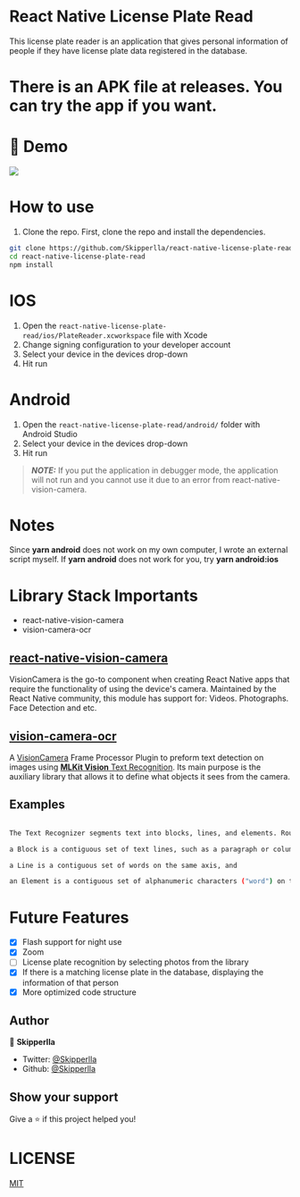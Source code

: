 # React Native License Plate Read

This license plate reader is an application that gives personal information of people if they have license plate data registered in the database.

# There is an APK file at releases. You can try the app if you want.

# 🚀 Demo

![](https://media.giphy.com/media/jrBI0EKuq1odB3kemi/giphy.gif)

# How to use

1. Clone the repo.
   First, clone the repo and install the dependencies.

```bash
git clone https://github.com/Skipperlla/react-native-license-plate-read.git
cd react-native-license-plate-read
npm install
```

# IOS

1. Open the `react-native-license-plate-read/ios/PlateReader.xcworkspace` file with Xcode
2. Change signing configuration to your developer account
3. Select your device in the devices drop-down
4. Hit run

# Android

1. Open the `react-native-license-plate-read/android/` folder with Android Studio
2. Select your device in the devices drop-down
3. Hit run

> **_NOTE:_** If you put the application in debugger mode, the application will not run and you cannot use it due to an error from react-native-vision-camera.

# Notes

Since **yarn android** does not work on my own computer, I wrote an external script myself. If **yarn android** does not work for you, try **yarn android:ios**

# Library Stack Importants

- react-native-vision-camera
- vision-camera-ocr

## **[react-native-vision-camera](https://github.com/mrousavy/react-native-vision-camera)**

VisionCamera is the go-to component when creating React Native apps that require the functionality of using the device's camera. Maintained by the React Native community, this module has support for: Videos. Photographs. Face Detection and etc.

## **[**vision-camera-ocr**](https://github.com/aarongrider/vision-camera-ocr)**

A [VisionCamera](https://github.com/mrousavy/react-native-vision-camera) Frame Processor Plugin to preform text detection on images using [**MLKit Vision** Text Recognition](https://developers.google.com/ml-kit/vision/text-recognition). Its main purpose is the auxiliary library that allows it to define what objects it sees from the camera.

## Examples

```bash

The Text Recognizer segments text into blocks, lines, and elements. Roughly speaking:

a Block is a contiguous set of text lines, such as a paragraph or column,

a Line is a contiguous set of words on the same axis, and

an Element is a contiguous set of alphanumeric characters ("word") on the same axis in most Latin languages, or a character in others
```

# Future Features

- [x] Flash support for night use
- [x] Zoom
- [ ] License plate recognition by selecting photos from the library
- [x] If there is a matching license plate in the database, displaying the information of that person
- [x] More optimized code structure

## Author

👤 **Skipperlla**

- Twitter: [@Skipperlla](https://twitter.com/Skipperlla)
- Github: [@Skipperlla](https://github.com/Skipperlla)

## Show your support

Give a ⭐️ if this project helped you!

# LICENSE

[MIT](https://github.com/Skipperlla/react-native-license-plate-read/blob/main/LICENSE)
